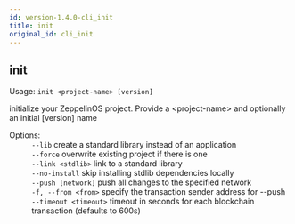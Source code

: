 ```yaml
---
id: version-1.4.0-cli_init
title: init
original_id: cli_init
---
```


<div class="cli-command"><h2 class="cli-title">init</h2><p class="cli-usage">Usage: <code>init &lt;project-name&gt; [version]</code></p><p>initialize your ZeppelinOS project. Provide a &lt;project-name&gt; and optionally an initial [version] name<br/></p><dl><dt><span>Options:</span></dt><dd><div><code>--lib</code> create a standard library instead of an application</div><div><code>--force</code> overwrite existing project if there is one</div><div><code>--link &lt;stdlib&gt;</code> link to a standard library</div><div><code>--no-install</code> skip installing stdlib dependencies locally</div><div><code>--push [network]</code> push all changes to the specified network</div><div><code>-f, --from &lt;from&gt;</code> specify the transaction sender address for --push</div><div><code>--timeout &lt;timeout&gt;</code> timeout in seconds for each blockchain transaction (defaults to 600s)</div></dd></dl></div>
